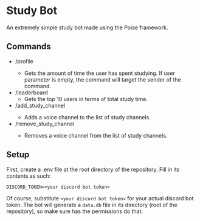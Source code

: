 # Study Bot

An extremely simple study bot made using the Poise framework.

## Commands

- /profile <optional user>
  - Gets the amount of time the user has spent studying. If user parameter is empty, the command will target the sender of the command.
- /leaderboard
  - Gets the top 10 users in terms of total study time.
- /add_study_channel <voice channel>
  - Adds a voice channel to the list of study channels.
- /remove_study_channel <voice channel>
  - Removes a voice channel from the list of study channels.

## Setup

First, create a .env file at the root directory of the repository. Fill in its contents as such:

```
DISCORD_TOKEN=<your discord bot token>
```

Of course, substitute `<your discord bot token>` for your actual discord bot token.
The bot will generate a `data.db` file in its directory (root of the repository), so make sure has the permissions do that.
